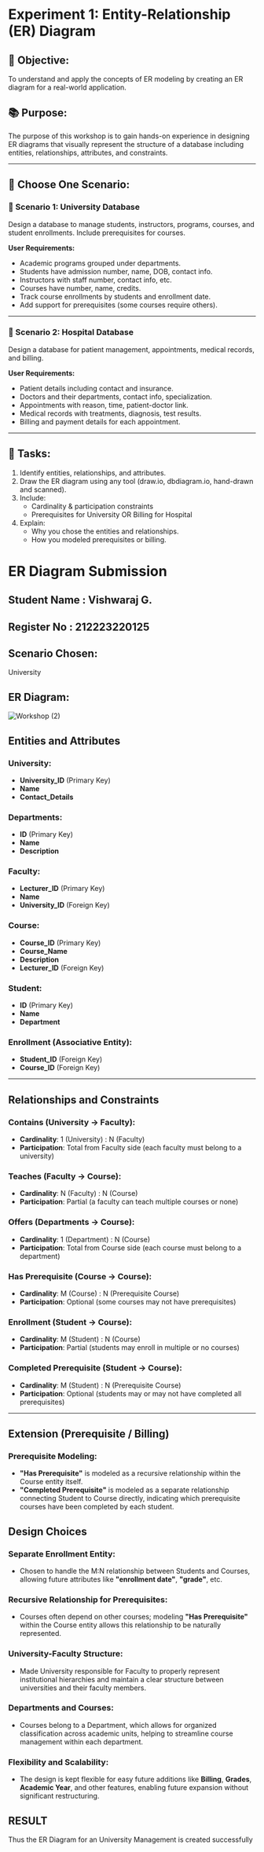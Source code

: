 # Experiment 1: Entity-Relationship (ER) Diagram

## 🎯 Objective:
To understand and apply the concepts of ER modeling by creating an ER diagram for a real-world application.

## 📚 Purpose:
The purpose of this workshop is to gain hands-on experience in designing ER diagrams that visually represent the structure of a database including entities, relationships, attributes, and constraints.

---

## 🧪 Choose One Scenario:

### 🔹 Scenario 1: University Database
Design a database to manage students, instructors, programs, courses, and student enrollments. Include prerequisites for courses.

**User Requirements:**
- Academic programs grouped under departments.
- Students have admission number, name, DOB, contact info.
- Instructors with staff number, contact info, etc.
- Courses have number, name, credits.
- Track course enrollments by students and enrollment date.
- Add support for prerequisites (some courses require others).

---

### 🔹 Scenario 2: Hospital Database
Design a database for patient management, appointments, medical records, and billing.

**User Requirements:**
- Patient details including contact and insurance.
- Doctors and their departments, contact info, specialization.
- Appointments with reason, time, patient-doctor link.
- Medical records with treatments, diagnosis, test results.
- Billing and payment details for each appointment.

---

## 📝 Tasks:
1. Identify entities, relationships, and attributes.
2. Draw the ER diagram using any tool (draw.io, dbdiagram.io, hand-drawn and scanned).
3. Include:
   - Cardinality & participation constraints
   - Prerequisites for University OR Billing for Hospital
4. Explain:
   - Why you chose the entities and relationships.
   - How you modeled prerequisites or billing.

# ER Diagram Submission

## Student Name : Vishwaraj G.
## Register No : 212223220125

## Scenario Chosen:
University

## ER Diagram:
![Workshop (2)](https://github.com/user-attachments/assets/e974c5a8-c689-487c-929a-882872d7605d)

## Entities and Attributes

### University:
- **University_ID** (Primary Key)
- **Name**
- **Contact_Details**

### Departments:
- **ID** (Primary Key)
- **Name**
- **Description**

### Faculty:
- **Lecturer_ID** (Primary Key)
- **Name**
- **University_ID** (Foreign Key)

### Course:
- **Course_ID** (Primary Key)
- **Course_Name**
- **Description**
- **Lecturer_ID** (Foreign Key)

### Student:
- **ID** (Primary Key)
- **Name**
- **Department**

### Enrollment (Associative Entity):
- **Student_ID** (Foreign Key)
- **Course_ID** (Foreign Key)

---

## Relationships and Constraints

### Contains (University → Faculty):
- **Cardinality**: 1 (University) : N (Faculty)
- **Participation**: Total from Faculty side (each faculty must belong to a university)

### Teaches (Faculty → Course):
- **Cardinality**: N (Faculty) : N (Course)
- **Participation**: Partial (a faculty can teach multiple courses or none)

### Offers (Departments → Course):
- **Cardinality**: 1 (Department) : N (Course)
- **Participation**: Total from Course side (each course must belong to a department)

### Has Prerequisite (Course → Course):
- **Cardinality**: M (Course) : N (Prerequisite Course)
- **Participation**: Optional (some courses may not have prerequisites)

### Enrollment (Student → Course):
- **Cardinality**: M (Student) : N (Course)
- **Participation**: Partial (students may enroll in multiple or no courses)

### Completed Prerequisite (Student → Course):
- **Cardinality**: M (Student) : N (Prerequisite Course)
- **Participation**: Optional (students may or may not have completed all prerequisites)

---

## Extension (Prerequisite / Billing)

### Prerequisite Modeling:
- **"Has Prerequisite"** is modeled as a recursive relationship within the Course entity itself.
- **"Completed Prerequisite"** is modeled as a separate relationship connecting Student to Course directly, indicating which prerequisite courses have been completed by each student.


## Design Choices

### Separate Enrollment Entity:
- Chosen to handle the M:N relationship between Students and Courses, allowing future attributes like **"enrollment date"**, **"grade"**, etc.

### Recursive Relationship for Prerequisites:
- Courses often depend on other courses; modeling **"Has Prerequisite"** within the Course entity allows this relationship to be naturally represented.

### University-Faculty Structure:
- Made University responsible for Faculty to properly represent institutional hierarchies and maintain a clear structure between universities and their faculty members.

### Departments and Courses:
- Courses belong to a Department, which allows for organized classification across academic units, helping to streamline course management within each department.

### Flexibility and Scalability:
- The design is kept flexible for easy future additions like **Billing**, **Grades**, **Academic Year**, and other features, enabling future expansion without significant restructuring.


## RESULT
Thus the ER Diagram for an University Management is created successfully

